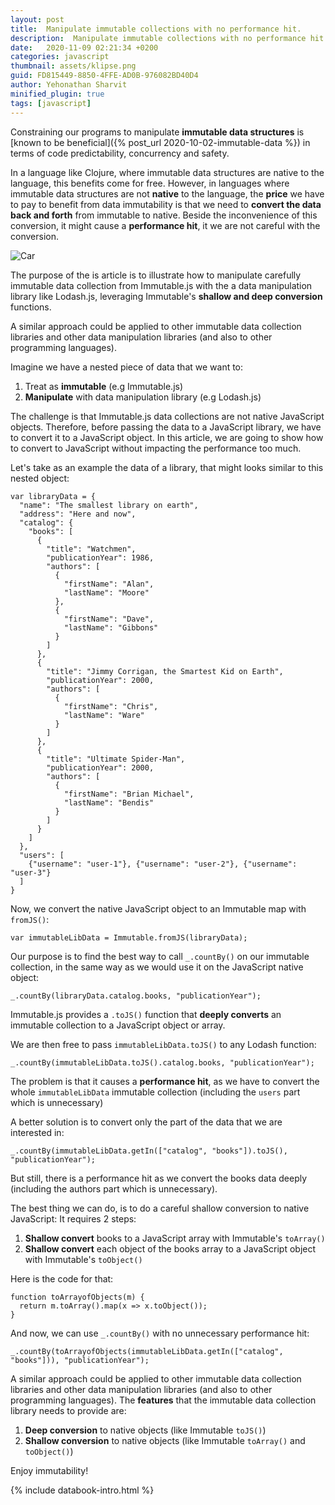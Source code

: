 ```yaml
---
layout: post
title:  Manipulate immutable collections with no performance hit.
description:  Manipulate immutable collections with no performance hit. Immutable.js and lodash.js. JavaScript live tutorial.
date:   2020-11-09 02:21:34 +0200
categories: javascript
thumbnail: assets/klipse.png
guid: FD815449-8850-4FFE-AD0B-976082BD40D4
author: Yehonathan Sharvit
minified_plugin: true
tags: [javascript]
---
```


<script src="https://cdnjs.cloudflare.com/ajax/libs/immutable/4.0.0-rc.12/immutable.min.js" integrity="sha512-OA48phPVdkQE2u9b6nhv71zeq9zvwc6oLq3IVWLw8WfRlcRO/+6zhUcWZxfXi75agm3bfqCxIdstBfK/g6fYvw==" crossorigin="anonymous"></script>
<script src="https://cdnjs.cloudflare.com/ajax/libs/lodash.js/4.17.20/lodash.min.js" integrity="sha512-90vH1Z83AJY9DmlWa8WkjkV79yfS2n2Oxhsi2dZbIv0nC4E6m5AbH8Nh156kkM7JePmqD6tcZsfad1ueoaovww==" crossorigin="anonymous"></script>

Constraining our programs to manipulate **immutable data structures** is [known to be beneficial]({% post_url 2020-10-02-immutable-data %}) in terms of code predictability, concurrency and safety.

In a language like Clojure, where immutable data structures are native to the language, this benefits come for free.
However, in languages where immutable data structures are not **native** to the language, the **price** we have to pay to benefit from data immutability is that we need to **convert the data back and forth** from immutable to native. Beside the inconvenience of this conversion, it might cause a **performance hit**, it we are not careful with the conversion.

![Car](/assets/fast-car-infiniti.jpg)

The purpose of the is article is to illustrate how to manipulate carefully immutable data collection from Immutable.js with the a data manipulation library like Lodash.js, leveraging Immutable's **shallow and deep conversion** functions.

A similar approach could be applied to other immutable data collection libraries and other data manipulation libraries (and also to other programming languages).


Imagine we have a nested piece of data that we want to:

1. Treat as **immutable** (e.g Immutable.js)
1. **Manipulate** with data manipulation library (e.g Lodash.js)


The challenge is that Immutable.js data collections are not native JavaScript objects. Therefore, before passing the data to a JavaScript library, we have to convert it to a JavaScript object. In this article, we are going to show how to convert to JavaScript without impacting the performance too much.

Let's take as an example the data of a library, that might looks similar to this nested object:

~~~eval-js
var libraryData = {
  "name": "The smallest library on earth",
  "address": "Here and now",
  "catalog": {
    "books": [
      {
        "title": "Watchmen",
        "publicationYear": 1986,
        "authors": [
          {
            "firstName": "Alan",
            "lastName": "Moore"
          },
          {
            "firstName": "Dave",
            "lastName": "Gibbons"
          }
        ]
      },
      {
        "title": "Jimmy Corrigan, the Smartest Kid on Earth",
        "publicationYear": 2000,
        "authors": [
          {
            "firstName": "Chris",
            "lastName": "Ware"
          }
        ]
      },
      {
        "title": "Ultimate Spider-Man",
        "publicationYear": 2000,
        "authors": [
          {
            "firstName": "Brian Michael",
            "lastName": "Bendis"
          }
        ]
      }
    ]
  },
  "users": [
    {"username": "user-1"}, {"username": "user-2"}, {"username": "user-3"}
  ]
}

~~~

Now, we convert the native JavaScript object to an Immutable map with `fromJS()`:

~~~eval-js
var immutableLibData = Immutable.fromJS(libraryData);
~~~

Our purpose is to find the best way to call `_.countBy()` on our immutable collection, in the same way as we would use it on the JavaScript native object:

~~~eval-js
_.countBy(libraryData.catalog.books, "publicationYear");
~~~

Immutable.js provides a `.toJS()` function that **deeply converts** an immutable collection to a JavaScript object or array.


We are then free to pass `immutableLibData.toJS()` to any Lodash function:

~~~eval-js
_.countBy(immutableLibData.toJS().catalog.books, "publicationYear");
~~~

The problem is that it causes a **performance hit**, as we have to convert the whole `immutableLibData` immutable collection (including the `users` part which is unnecessary)


A better solution is to convert only the part of the data that we are interested in:

~~~eval-js
_.countBy(immutableLibData.getIn(["catalog", "books"]).toJS(), "publicationYear");
~~~

But still, there is a performance hit as we convert the books data deeply (including the authors part which is unnecessary).

The best thing we can do, is to do a careful shallow conversion to native JavaScript: It requires 2 steps:

1. **Shallow convert** books to a JavaScript array with Immutable's `toArray()`
1. **Shallow convert** each object of the books array to a JavaScript object with Immutable's `toObject()`

Here is the code for that:

~~~eval-js
function toArrayofObjects(m) {
  return m.toArray().map(x => x.toObject());
}
~~~

And now, we can use `_.countBy()` with no unnecessary performance hit:

~~~eval-js
_.countBy(toArrayofObjects(immutableLibData.getIn(["catalog", "books"])), "publicationYear");
~~~


A similar approach could be applied to other immutable data collection libraries and other data manipulation libraries (and also to other programming languages). The **features** that the immutable data collection library needs to provide are:

1. **Deep conversion** to native objects (like Immutable `toJS()`)
1. **Shallow conversion** to native objects (like Immutable `toArray()` and `toObject()`)

Enjoy immutability!

{% include databook-intro.html %}
